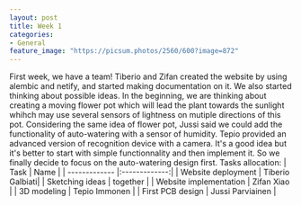 ```yaml
---
layout: post
title: Week 1
categories:
- General
feature_image: "https://picsum.photos/2560/600?image=872"
---
```


First week, we have a team! Tiberio and Zifan created the website by using alembic and netify, and started making documentation on it. We also started thinking about possible ideas.
In the beginning, we are thinking about creating a moving flower pot which will lead the plant towards the sunlight whihch may use several sensors of lightness on mutiple directions of this pot. Considering the same idea of flower pot, Jussi said we could add the functionality of auto-watering with a sensor of humidity. Tepio provided an advanced version of recognition device with a camera. It's a good idea but it's better to start with simple functionnality and then implement it. So we finally decide to focus on the auto-watering design first.
Tasks allocation:
|        Task   | Name          |
| ------------- |:-------------:|
| Website deployment | Tiberio Galbiati|
| Sketching ideas    |   together      |
| Website implementation | Zifan Xiao   |
| 3D modeling | Tepio Immonen |
| First PCB design | Jussi Parviainen |
